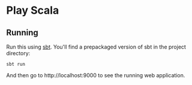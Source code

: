 
# Play Scala

## Running

Run this using [sbt](http://www.scala-sbt.org/). You'll find a prepackaged version of sbt in the project directory:

```
sbt run
```

And then go to http://localhost:9000 to see the running web application.
